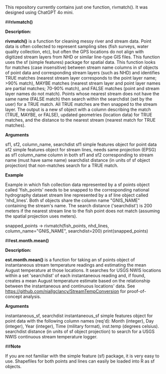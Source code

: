 This repository currently contains just one function, rivmatch(). It was designed using ChatGPT 4o mini.

##**rivmatch()**

**Description:**

**rivmatch()** is a function for cleaning messy river and stream data. Point data is often collected to represent sampling sites (fish surveys, water quality collection, etc), but often the GPS locations do not align with digitized stream layers from NHD or similar line-type GIS files. This function uses the sf (simple features) package for spatial data.
This function looks for matches (case insensitive) between stream name columns in sf objects of point data and corresponding stream layers (such as NHD) and identifies TRUE matches (nearest stream layer corresponds to the point layer name; >90% match), MAYBE matches (nearest stream layer and point layer names are partial matches; 70-90% match), and FALSE matches (point and stream layer names do not match). Points whose nearest stream does not have the same name (FALSE match) then search within the searchdist (set by the user) for a TRUE match. All TRUE matches are then snapped to the stream layer. The output is a new sf object with a column describing the match (TRUE, MAYBE, or FALSE), updated geometries (location data) for TRUE matches, and the distance to the nearest stream (nearest match for TRUE matches).

**Arguments**

sf1, sf2, column_name, searchdist
sf1          simple features object for point data
sf2          simple features object for stream lines, needs same projection (EPSG) as sf1
column_name  column in both sf1 and sf2 corresponding to stream name (must have same name)
searchdist   distance (in units of sf object projection) that non-matches search for a TRUE match. 

**Example**

Example in which fish collection data represented by a sf points object called 'fish_points' needs to be snapped to the corresponding national hydrography dataset stream line represented by a sf line object called 'nhd_lines'. Both sf objects share the column name "GNIS_NAME" containing the stream's name. The search distance ('searchdist') is 200 meters if the nearest stream line to the fish point does not match (assuming the spatial projection uses meters).

snapped_points -> rivmatch(fish_points, nhd_lines, column_name="GNIS_NAME", searchdist=200) 
print(snapped_points)




##**est.month.mean()**

**Description:**

**est.month.mean()** is a function for taking an sf points object of instantaneous stream temperature readings and estimating the mean August temperature at those locations. It searches for USGS NWIS locations within a set 'searchdist' of each instantaneous reading and, if found, creates a mean August temperature estimate based on the relationship between the instantaneous and continuous locations' data. See https://github.com/niallgclancy/StreamTempConversion for proof-of-concept analysis.

**Arguments**

instantaneous_sf, searchdist
instantaneous_sf          simple features object for point data with the following column names (req'd): Month (integer), Day (integer), Year (integer), Time (military format), inst.temp (degrees celsius).
searchdist   distance (in units of sf object projection) to search for a USGS NWIS continuous stream temperature logger. 




##**Note**

If you are not familiar with the simple feature (sf) package, it is very easy to use. Shapefiles for both points and lines can easily be loaded into R as sf objects.

